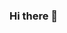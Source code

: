 ### Hi there 👋

<!--
**maxwellgower/maxwellgower** is a ✨ _special_ ✨ repository because its `README.md` (this file) appears on your GitHub profile.

Here are some ideas to get you started:

- 🔭 I’m currently working on building a web-based application with other FAU students
- 🌱 I’m currently learning Python and MongoDB
- 👯 I’m looking to collaborate on ...
- 🤔 I’m looking for help with finding entry-level software jobs as an
- 💬 Ask me about ...
- 📫 How to reach me: ...
- 😄 Pronouns: ...
- ⚡ Fun fact: ...
-->
